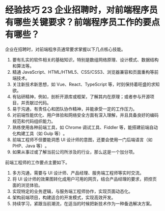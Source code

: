 # 经验技巧 23 企业招聘时，对前端程序员有哪些关键要求？前端程序员工作的要点有哪些？

企业在招聘时，对前端程序员通常要求掌握以下几点核心技能。

1. 要有扎实的软件相关的基础知识，特别是数组网络原理、设计模式、数据结构和算法等。
2. 精通 JavaScript、HTML/HTML5、CSS/CSS3、浏览器兼容和页面重构等前端技术。
3. 关注新技术新思想，如 Vue、React、TypeScript 等，时刻保持着旺盛的求知欲。
4. 有钻研精神，例如，剖析开源库或框架，了解其内在原理；或者参与开源项目，并贡献过代码。
5. 易于沟通，有责任心和团队协作精神，并能承受一定的工作压力。
6. 对前端性能优化、用户体验和网络安全方面有深入理解，并且具备良好的编码规范和代码组织能力。
7. 熟练使用各种前端工具，如 Chrome 调试工具、Fiddler 等，能搭建前端自动化构建工具（如 Gulp 等）​。
8. 前端工程师不但要能洞悉 UI 设计师的意图，还要会使用一门后端语言（如 PHP、Java 等）​。
9. 如果从事过或了解当前公司所涉及的行业，那么这是一个加分项。

前端工程师的工作要点主要如下。

1. 多方沟通，需要与 UI 设计师、产品经理、服务端工程师等实时交流。
2. 将 UI 设计师的效果图转化成用户可用的网页，结合产品经理的要求，把控页面的浏览体验。
3. 实现特定的业务逻辑，与服务端工程师协作，实现页面动态化。
4. 架构前端项目，构建适合的开发模式，实现高效开发。
5. 持续学习，紧跟当前潮流，在适当的时候把新技术作为一种备选解决方案。
